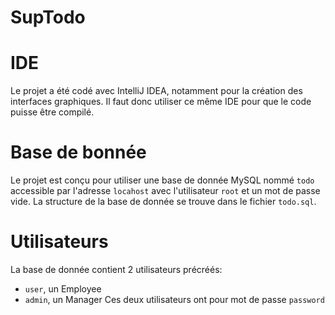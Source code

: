 SupTodo
============

# IDE
Le projet a été codé avec IntelliJ IDEA, notamment pour la création des
interfaces graphiques. Il faut donc utiliser ce même IDE pour que le code puisse
être compilé.

# Base de bonnée
Le projet est conçu pour utiliser une base de donnée MySQL nommé `todo`
accessible par l'adresse `locahost` avec l'utilisateur `root` et un mot de passe
vide. La structure de la base de donnée se trouve dans le fichier `todo.sql`.

# Utilisateurs
La base de donnée contient 2 utilisateurs précréés:
 - `user`, un Employee
 - `admin`, un Manager
Ces deux utilisateurs ont pour mot de passe `password`
